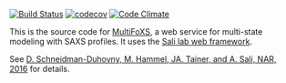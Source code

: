 [![Build Status](https://travis-ci.org/salilab/foxsdock.svg?branch=master)](https://travis-ci.org/salilab/foxsdock)
[![codecov](https://codecov.io/gh/salilab/foxsdock/branch/master/graph/badge.svg)](https://codecov.io/gh/salilab/foxsdock)
[![Code Climate](https://codeclimate.com/github/salilab/foxsdock/badges/gpa.svg)](https://codeclimate.com/github/salilab/foxsdock)

This is the source code for [MultiFoXS](https://salilab.org/foxsdock/), a web
service for multi-state modeling with SAXS profiles. It uses
the [Sali lab web framework](https://github.com/salilab/saliweb/).

See [D. Schneidman-Duhovny, M. Hammel, JA. Tainer, and A. Sali, NAR, 2016](https://doi.org/10.1093/nar/gkw389) for details.
